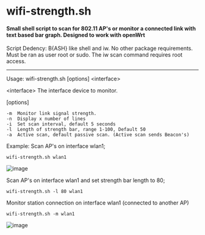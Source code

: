# wifi-strength.sh
<h4>Small shell script to scan for 802.11 AP's or monitor a connected link with text based bar graph. Designed to work with openWrt</h2>

Script Dedency: B{ASH} like shell and iw. No other package requirements. Must be ran as user root or sudo. The iw scan command requires root access.

---
 
Usage: wifi-strength.sh [options] \<interface\>

\<interface\>  The interface device to monitor. 

[options]

  	-m	Monitor link signal strength.
  	-n	Display x number of lines
  	-i	Set scan interval, default 5 seconds
  	-l	Length of strength bar, range 1-100, Default 50
  	-a	Active scan, default passive scan. (Active scan sends Beacon's)

Example:
  Scan AP's on interface wlan1;

	wifi-strength.sh wlan1

 ![image](https://github.com/user-attachments/assets/34148ee3-3a3b-4e61-aa59-83897fb0da1f)

  Scan AP's on interface wlan1 and set strength bar length to 80;

	wifi-strength.sh -l 80 wlan1

  Monitor station connection on interface wlan1 (connected to another AP)

	wifi-strength.sh -m wlan1

![image](https://github.com/user-attachments/assets/695896d8-3edc-4e15-89dd-fdbdf44191e0)


 

